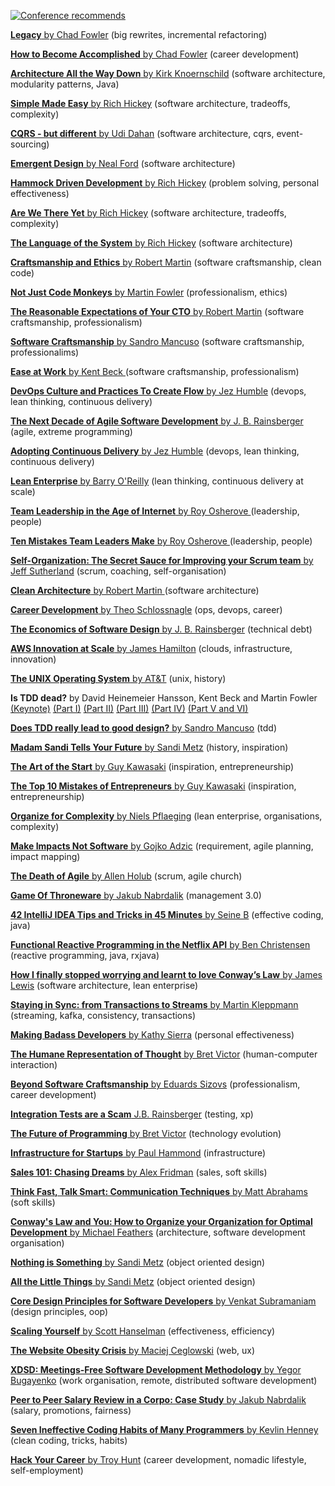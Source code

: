 [![Conference recommends](https://devternity.com/shields/recommends.svg)](https://devternity.com)

[**Legacy** by Chad Fowler](https://www.youtube.com/watch?v=YruzQgWdv48) (big rewrites, incremental refactoring)

[**How to Become Accomplished** by Chad Fowler](https://www.youtube.com/watch?v=hsIcFf9pnCo) (career development)

[**Architecture All the Way Down** by Kirk Knoernschild](https://www.youtube.com/watch?v=TaFNhNNua5c) (software architecture, modularity patterns, Java)

[**Simple Made Easy** by Rich Hickey](http://www.infoq.com/presentations/Simple-Made-Easy) (software architecture, tradeoffs, complexity)

[**CQRS - but different** by Udi Dahan](https://vimeo.com/131199089) (software architecture, cqrs, event-sourcing)

[**Emergent Design** by Neal Ford](https://www.youtube.com/watch?v=b9kZpbEyJKk) (software architecture)

[**Hammock Driven Development** by Rich Hickey](https://www.youtube.com/watch?v=f84n5oFoZBc) (problem solving, personal effectiveness)

[**Are We There Yet** by Rich Hickey](http://www.infoq.com/presentations/Are-We-There-Yet-Rich-Hickey) (software architecture, tradeoffs, complexity)

[**The Language of the System** by Rich Hickey](https://www.youtube.com/watch?v=ROor6_NGIWU) (software architecture)

[**Craftsmanship and Ethics** by Robert Martin](http://www.infoq.com/presentations/craftmanship-ethics) (software craftsmanship, clean code)

[**Not Just Code Monkeys** by Martin Fowler](https://www.youtube.com/watch?v=4E3xfR6IBII) (professionalism, ethics)

[**The Reasonable Expectations of Your CTO** by Robert Martin](https://vimeo.com/54025415) (software craftsmanship, professionalism)

[**Software Craftsmanship** by Sandro Mancuso](https://www.youtube.com/watch?v=-czaKO_8jc4) (software craftsmanship, professionalims)

[**Ease at Work** by Kent Beck ](http://www.infoq.com/presentations/self-image) (software craftsmanship, professionalism)

[**DevOps Culture and Practices To Create Flow** by Jez Humble](https://www.youtube.com/watch?v=oX8af9kLhlk) (devops, lean thinking, continuous delivery)

[**The Next Decade of Agile Software Development** by J. B. Rainsberger](https://www.youtube.com/watch?v=HIdRm-0OLDU) (agile, extreme programming)


[**Adopting Continuous Delivery** by Jez Humble](https://www.youtube.com/watch?v=ZLBhVEo1OG4) (devops, lean thinking, continuous delivery)

[**Lean Enterprise** by Barry O'Reilly](https://www.youtube.com/watch?v=pQJxlGUz5xY&t=1444s) (lean thinking, continuous delivery at scale)

[**Team Leadership in the Age of Internet** by Roy Osherove ](http://www.infoq.com/presentations/Team-Leadership-in-the-Age-of-Internet) (leadership, people)

[**Ten Mistakes Team Leaders Make** by Roy Osherove ](https://www.youtube.com/watch?v=qhjXc6niO3k) (leadership, people)

[**Self-Organization: The Secret Sauce for Improving your Scrum team** by Jeff Sutherland](https://www.youtube.com/watch?v=M1q6b9JI2Wc) (scrum, coaching, self-organisation) 

[**Clean Architecture** by Robert Martin ](https://vimeo.com/43612849) (software architecture)

[**Career Development** by Theo Schlossnagle](https://www.youtube.com/watch?v=y0mHo7SMCQk) (ops, devops, career)

[**The Economics of Software Design** by J. B. Rainsberger](https://www.youtube.com/watch?v=7HecgbghFTk) (technical debt)

[**AWS Innovation at Scale** by James Hamilton](https://www.youtube.com/watch?v=JIQETrFC_SQ) (clouds, infrastructure, innovation)

[**The UNIX Operating System** by AT&T](https://www.youtube.com/watch?v=tc4ROCJYbm0) (unix, history)

**Is TDD dead?** by David Heinemeier Hansson, Kent Beck and Martin Fowler [(Keynote)](https://www.youtube.com/watch?v=9LfmrkyP81M) [(Part I)](https://www.youtube.com/watch?v=z9quxZsLcfo) [(Part II)](https://www.youtube.com/watch?v=JoTB2mcjU7w) [(Part III)](https://www.youtube.com/watch?v=YNw4baDz6WA) [(Part IV)](https://www.youtube.com/watch?v=dGtasFJnUxI) [(Part V and VI)](https://www.youtube.com/watch?v=dGtasFJnUxI)

[**Does TDD really lead to good design?** by Sandro Mancuso](https://www.youtube.com/watch?v=ApsW72JSVJM) (tdd)

[**Madam Sandi Tells Your Future** by Sandi Metz](https://www.youtube.com/watch?v=JOM5_V5jLAs) (history, inspiration)

[**The Art of the Start** by Guy Kawasaki](https://www.youtube.com/watch?v=jSlwuafyUUo) (inspiration, entrepreneurship)

[**The Top 10 Mistakes of Entrepreneurs** by Guy Kawasaki](https://www.youtube.com/watch?v=Oe5c9KK3ZIs) (inspiration, entrepreneurship)

[**Organize for Complexity** by Niels Pflaeging](https://www.youtube.com/watch?v=KhTGpgNz0N8) (lean enterprise, organisations, complexity)

[**Make Impacts Not Software** by Gojko Adzic](https://www.youtube.com/watch?v=GnK_n9Udhhs) (requirement, agile planning, impact mapping)

[**The Death of Agile** by Allen Holub](https://www.youtube.com/watch?v=vSnCeJEka_s) (scrum, agile church)

[**Game Of Throneware** by Jakub Nabrdalik](https://www.youtube.com/watch?v=EAnPP8hCSCQ) (management 3.0)

[**42 IntelliJ IDEA Tips and Tricks in 45 Minutes** by Seine B](https://www.voxxed.com/blog/presentation/presentation-42-intellij-idea-tips-tricks-45-minutes) (effective coding, java)

[**Functional Reactive Programming in the Netflix API** by Ben Christensen](http://www.infoq.com/presentations/Netflix-API-rxjava-hystrix) (reactive programming, java, rxjava)

[**How I finally stopped worrying and learnt to love Conway’s Law** by James Lewis](https://www.youtube.com/watch?v=l1tyfb5we7I) (software architecture, lean enterprise)

[**Staying in Sync: from Transactions to Streams** by Martin Kleppmann](https://www.infoq.com/presentations/event-streams-kafka) (streaming, kafka, consistency, transactions)

[**Making Badass Developers** by Kathy Sierra](https://www.youtube.com/watch?v=FKTxC9pl-WM) (personal effectiveness)

[**The Humane Representation of Thought** by Bret Victor](https://vimeo.com/115154289) (human-computer interaction)

[**Beyond Software Craftsmanship** by Eduards Sizovs](https://www.youtube.com/watch?v=AEtCEt44vlE) (professionalism, career development)

[**Integration Tests are a Scam** J.B. Rainsberger](https://www.youtube.com/watch?v=VDfX44fZoMc) (testing, xp)

[**The Future of Programming** by Bret Victor](https://www.youtube.com/watch?v=8pTEmbeENF4) (technology evolution)

[**Infrastructure for Startups** by Paul Hammond](https://www.youtube.com/watch?v=FQ09c6Mfyi0) (infrastructure)

[**Sales 101: Chasing Dreams** by Alex Fridman](https://www.youtube.com/watch?v=sKe-qYxlB4w) (sales, soft skills)

[**Think Fast, Talk Smart: Communication Techniques** by Matt Abrahams](https://www.youtube.com/watch?v=HAnw168huqA) (soft skills)

[**Conway's Law and You: How to Organize your Organization for Optimal Development** by Michael Feathers](http://www.ustream.tv/recorded/46640252) (architecture, software development organisation)

[**Nothing is Something** by Sandi Metz](https://www.youtube.com/watch?v=OMPfEXIlTVE) (object oriented design)

[**All the Little Things** by Sandi Metz](https://www.youtube.com/watch?v=8bZh5LMaSmE) (object oriented design)

[**Core Design Principles for Software Developers** by Venkat Subramaniam](https://www.youtube.com/watch?v=llGgO74uXMI) (design principles, oop)

[**Scaling Yourself** by Scott Hanselman](https://www.youtube.com/watch?v=FS1mnISoG7U) (effectiveness, efficiency)

[**The Website Obesity Crisis** by Maciej Ceglowski](https://vimeo.com/190908762) (web, ux)

[**XDSD: Meetings-Free Software Development Methodology** by Yegor Bugayenko](https://www.youtube.com/watch?v=rwpV62G7hTE) (work organisation, remote, distributed software development)

[**Peer to Peer Salary Review in a Corpo: Case Study** by Jakub Nabrdalik](https://www.youtube.com/watch?v=vQMYjpjpelg&t=2s) (salary, promotions, fairness)

[**Seven Ineffective Coding Habits of Many Programmers** by Kevlin Henney](https://www.youtube.com/watch?v=SUIUZ09mnwM) (clean coding, tricks, habits)

[**Hack Your Career** by Troy Hunt](https://www.youtube.com/watch?v=-MUhcgXBj_A) (career development, nomadic lifestyle, self-employment)
